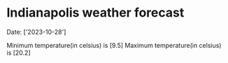 # Indianapolis weather forecast 
Date: ['2023-10-28'] 

Minimum temperature(in celsius) is [9.5] 
Maximum temperature(in celsius) is [20.2]